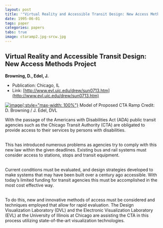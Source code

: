 ```yaml
---
layout: post
title: '"Virtual Reality and Accessible Transit Design: New Access Methods Project"'
date: 1995-06-01
tags: paper
categories: papers
tabs: true
image: ctaramp2.jpg-srcw.jpg
---
```


## Virtual Reality and Accessible Transit Design: New Access Methods Project
**Browning, D., Edel, J.**
- Publication: Chicago, IL
- Link: [http://www.evl.uic.edu/drew/sun0713.htm](http://www.evl.uic.edu/drew/sun0713.htm)


[![image](https://www.evl.uic.edu/output/originals/ctaramp2.jpg-srcw.jpg){:style="max-width: 100%"}](https://www.evl.uic.edu/output/originals/ctaramp2.jpg-srcw.jpg)
Model of Proposed CTA Ramp
Credit: D. Browning / J. Edel, DVL

With the passage of the Americans with Disabilities Act (ADA) public transit agencies such as the Chicago Transit Authority (CTA) are obligated to provide access to their services by persons with disabilities.<br><br>

This has introduced numerous problems as agencies try to comply with this new law within the given deadlines. Existing bus and rail systems must consider access to stations, stops and transit equipment.<br><br>

Current conditions must be evaluated, and design strategies developed to make systems that may have been built over a century ago accessible. With today&rsquo;s limited funding for transit agencies this must be accomplished in the most cost effective way.<br><br>

To do this, new and innovative methods of access must be considered and techniques employed that allow for rapid evaluation. The Design Visualization Laboratory (DVL) and the Electronic Visualization Laboratory (EVL) at the University of Illinois at Chicago are assisting the CTA in this process utilizing state-of-the-art visualization technologies.